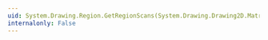 ```yaml
---
uid: System.Drawing.Region.GetRegionScans(System.Drawing.Drawing2D.Matrix)
internalonly: False
---
```

